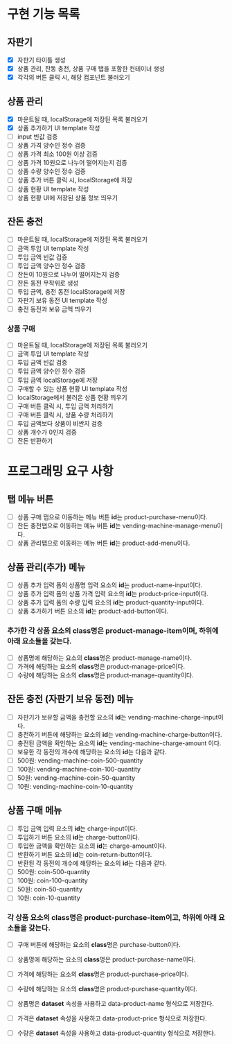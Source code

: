 # 구현 기능 목록

## 자판기

- [x] 자판기 타이틀 생성
- [x] 상품 관리, 잔동 충전, 상품 구매 탭을 포함한 컨테이너 생성
- [x] 각각의 버튼 클릭 시, 해당 컴포넌트 불러오기

## 상품 관리

- [x] 마운트될 때, localStorage에 저장된 목록 불러오기
- [x] 상품 추가하기 UI template 작성
- [ ] input 빈값 검증
- [ ] 상품 가격 양수인 정수 검증
- [ ] 상품 가격 최소 100원 이상 검증
- [ ] 상품 가격 10원으로 나누어 떨어지는지 검증
- [ ] 상품 수량 양수인 정수 검증
- [ ] 상품 추가 버튼 클릭 시, localStorage에 저장
- [ ] 상품 현황 UI template 작성
- [ ] 상품 현황 UI에 저장된 상품 정보 띄우기

## 잔돈 충전

- [ ] 마운트될 때, localStorage에 저장된 목록 불러오기
- [ ] 금액 투입 UI template 작성
- [ ] 투입 금액 빈값 검증
- [ ] 투입 금액 양수인 정수 검증
- [ ] 잔돈이 10원으로 나누어 떨어지는지 검증
- [ ] 잔돈 동전 무작위로 생성
- [ ] 투입 금액, 충전 동전 localStorage에 저장
- [ ] 자판기 보유 동전 UI template 작성
- [ ] 충전 동전과 보유 금액 띄우기

### 상품 구매

- [ ] 마운트될 때, localStorage에 저장된 목록 불러오기
- [ ] 금액 투입 UI template 작성
- [ ] 투입 금액 빈값 검증
- [ ] 투입 금액 양수인 정수 검증
- [ ] 투입 금액 localStorage에 저장
- [ ] 구매할 수 있는 상품 현황 UI template 작성
- [ ] localStorage에서 불러온 상품 현황 띄우기
- [ ] 구매 버튼 클릭 시, 투입 금액 처리하기
- [ ] 구매 버튼 클릭 시, 상품 수량 처리하기
- [ ] 투입 금액보다 상품이 비싼지 검증
- [ ] 상품 개수가 0인지 검증
- [ ] 잔돈 반환하기

# 프로그래밍 요구 사항

## 탭 메뉴 버튼

- [ ] 상품 구매 탭으로 이동하는 메뉴 버튼 **id**는 product-purchase-menu이다.
- [ ] 잔돈 충전탭으로 이동하는 메뉴 버튼 **id**는 vending-machine-manage-menu이다.
- [ ] 상품 관리탭으로 이동하는 메뉴 버튼 **id**는 product-add-menu이다.

## 상품 관리(추가) 메뉴

- [ ] 상품 추가 입력 폼의 상품명 입력 요소의 **id**는 product-name-input이다.
- [ ] 상품 추가 입력 폼의 상품 가격 입력 요소의 **id**는 product-price-input이다.
- [ ] 상품 추가 입력 폼의 수량 입력 요소의 **id**는 product-quantity-input이다.
- [ ] 상품 추가하기 버튼 요소의 **id**는 product-add-button이다.

### 추가한 각 상품 요소의 class명은 product-manage-item이며, 하위에 아래 요소들을 갖는다.

- [ ] 상품명에 해당하는 요소의 **class**명은 product-manage-name이다.
- [ ] 가격에 해당하는 요소의 **class**명은 product-manage-price이다.
- [ ] 수량에 해당하는 요소의 **class**명은 product-manage-quantity이다.

## 잔돈 충전 (자판기 보유 동전) 메뉴

- [ ] 자판기가 보유할 금액을 충전할 요소의 **id**는 vending-machine-charge-input이다.
- [ ] 충전하기 버튼에 해당하는 요소의 **id**는 vending-machine-charge-button이다.
- [ ] 충전된 금액을 확인하는 요소의 **id**는 vending-machine-charge-amount 이다.
- [ ] 보유한 각 동전의 개수에 해당하는 요소의 **id**는 다음과 같다.
- [ ] 500원: vending-machine-coin-500-quantity
- [ ] 100원: vending-machine-coin-100-quantity
- [ ] 50원: vending-machine-coin-50-quantity
- [ ] 10원: vending-machine-coin-10-quantity

## 상품 구매 메뉴

- [ ] 투입 금액 입력 요소의 **id**는 charge-input이다.
- [ ] 투입하기 버튼 요소의 **id**는 charge-button이다.
- [ ] 투입한 금액을 확인하는 요소의 **id**는 charge-amount이다.
- [ ] 반환하기 버튼 요소의 **id**는 coin-return-button이다.
- [ ] 반환된 각 동전의 개수에 해당하는 요소의 **id**는 다음과 같다.
- [ ] 500원: coin-500-quantity
- [ ] 100원: coin-100-quantity
- [ ] 50원: coin-50-quantity
- [ ] 10원: coin-10-quantity

### 각 상품 요소의 class명은 product-purchase-item이고, 하위에 아래 요소들을 갖는다.

- [ ] 구매 버튼에 해당하는 요소의 **class**명은 purchase-button이다.
- [ ] 상품명에 해당하는 요소의 **class**명은 product-purchase-name이다.
- [ ] 가격에 해당하는 요소의 **class**명은 product-purchase-price이다.
- [ ] 수량에 해당하는 요소의 **class**명은 product-purchase-quantity이다.

- [ ] 상품명은 **dataset** 속성을 사용하고 data-product-name 형식으로 저장한다.
- [ ] 가격은 **dataset** 속성을 사용하고 data-product-price 형식으로 저장한다.
- [ ] 수량은 **dataset** 속성을 사용하고 data-product-quantity 형식으로 저장한다.
